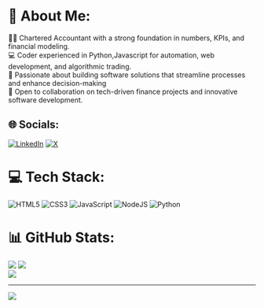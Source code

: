 # 💫 About Me:
👨‍💼 Chartered Accountant with a strong foundation in numbers, KPIs, and financial modeling.<br>💻 Coder experienced in Python,Javascript for automation, web development, and algorithmic trading.<br>🔧 Passionate about building software solutions that streamline processes and enhance decision-making<br>🤝 Open to collaboration on tech-driven finance projects and innovative software development.


## 🌐 Socials:
[![LinkedIn](https://img.shields.io/badge/LinkedIn-%230077B5.svg?logo=linkedin&logoColor=white)](https://linkedin.com/in/nwshashank) [![X](https://img.shields.io/badge/X-black.svg?logo=X&logoColor=white)](https://x.com/nw_shashank) 


# 💻 Tech Stack:
 ![HTML5](https://img.shields.io/badge/html5-%23E34F26.svg?style=for-the-badge&logo=html5&logoColor=white) ![CSS3](https://img.shields.io/badge/css3-%231572B6.svg?style=for-the-badge&logo=css3&logoColor=white)  ![JavaScript](https://img.shields.io/badge/javascript-%23323330.svg?style=for-the-badge&logo=javascript&logoColor=%23F7DF1E)  ![NodeJS](https://img.shields.io/badge/node.js-6DA55F?style=for-the-badge&logo=node.js&logoColor=white)  ![Python](https://img.shields.io/badge/python-3670A0?style=for-the-badge&logo=python&logoColor=ffdd54)
# 📊 GitHub Stats:
![](https://github-readme-stats.vercel.app/api?username=nwshashank&theme=blue-green&hide_border=true&include_all_commits=true&count_private=true)
![](https://github-readme-streak-stats.herokuapp.com/?user=nwshashank&theme=blue-green&hide_border=true)<br/>
![](https://github-readme-stats.vercel.app/api/top-langs/?username=nwshashank&theme=blue-green&hide_border=true&include_all_commits=true&count_private=true&layout=compact)

---
[![](https://visitcount.itsvg.in/api?id=nwshashank&icon=0&color=0)](https://visitcount.itsvg.in)

<!-- Proudly created with GPRM ( https://gprm.itsvg.in ) -->
